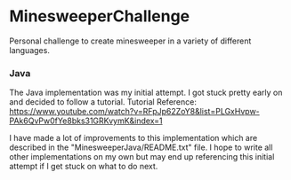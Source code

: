 # MinesweeperChallenge
Personal challenge to create minesweeper in a variety of different languages.

### Java
The Java implementation was my initial attempt. I got stuck pretty early on and decided to follow a tutorial.
Tutorial Reference: https://www.youtube.com/watch?v=RFpJp62ZoY8&list=PLGxHvpw-PAk6QvPw0fYe8bks31GRKvymK&index=1

I have made a lot of improvements to this implementation which are described in the "MinesweeperJava/README.txt" file.
I hope to write all other implementations on my own but may end up referencing this initial attempt if I get stuck on what to do next.
